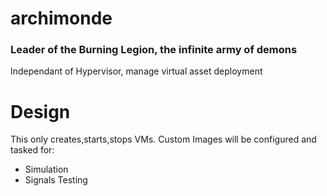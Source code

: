 # archimonde
### Leader of the Burning Legion, the infinite army of demons

Independant of Hypervisor, manage virtual asset deployment


Design
======


This only creates,starts,stops VMs. 
Custom Images will be configured and tasked for:
  * Simulation
  * Signals Testing
